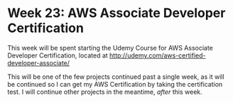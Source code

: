 # Week 23:  AWS Associate Developer Certification

This week will be spent starting the Udemy Course for AWS Associate Developer Certification,
located at http://udemy.com/aws-certified-developer-associate/

This will be one of the few projects continued past a single week, as it will be continued
so I can get my AWS Certification by taking the certification test.  I will continue
other projects in the meantime, _after_ this week.
